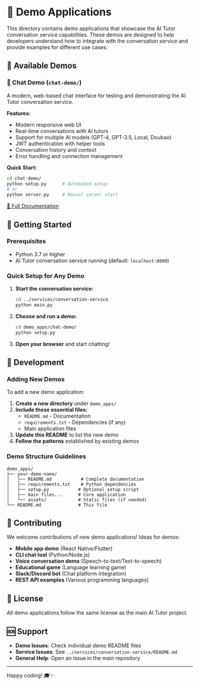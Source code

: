 # 🎯 Demo Applications

This directory contains demo applications that showcase the AI Tutor conversation service capabilities. These demos are designed to help developers understand how to integrate with the conversation service and provide examples for different use cases.

## 📱 Available Demos

### 🤖 Chat Demo (`chat-demo/`)

A modern, web-based chat interface for testing and demonstrating the AI Tutor conversation service.

**Features:**

- Modern responsive web UI
- Real-time conversations with AI tutors
- Support for multiple AI models (GPT-4, GPT-3.5, Local, Doubao)
- JWT authentication with helper tools
- Conversation history and context
- Error handling and connection management

**Quick Start:**

```bash
cd chat-demo/
python setup.py      # Automated setup
# or
python server.py     # Manual server start
```

[📖 Full Documentation](./chat-demo/README.md)

## 🚀 Getting Started

### Prerequisites

- Python 3.7 or higher
- AI Tutor conversation service running (default: `localhost:8000`)

### Quick Setup for Any Demo

1. **Start the conversation service:**

   ```bash
   cd ../services/conversation-service
   python main.py
   ```

2. **Choose and run a demo:**

   ```bash
   cd demo_apps/chat-demo/
   python setup.py
   ```

3. **Open your browser** and start chatting!

## 🔧 Development

### Adding New Demos

To add a new demo application:

1. **Create a new directory** under `demo_apps/`
2. **Include these essential files:**
   - `README.md` - Documentation
   - `requirements.txt` - Dependencies (if any)
   - Main application files
3. **Update this README** to list the new demo
4. **Follow the patterns** established by existing demos

### Demo Structure Guidelines

```
demo_apps/
├── your-demo-name/
│   ├── README.md           # Complete documentation
│   ├── requirements.txt    # Python dependencies
│   ├── setup.py           # Optional setup script
│   ├── main files...      # Core application
│   └── assets/            # Static files (if needed)
└── README.md              # This file
```

## 🤝 Contributing

We welcome contributions of new demo applications! Ideas for demos:

- **Mobile app demo** (React Native/Flutter)
- **CLI chat tool** (Python/Node.js)
- **Voice conversation demo** (Speech-to-text/Text-to-speech)
- **Educational game** (Language learning game)
- **Slack/Discord bot** (Chat platform integration)
- **REST API examples** (Various programming languages)

## 📝 License

All demo applications follow the same license as the main AI Tutor project.

## 🆘 Support

- **Demo Issues**: Check individual demo README files
- **Service Issues**: See `../services/conversation-service/README.md`
- **General Help**: Open an issue in the main repository

---

Happy coding! 🎓✨
